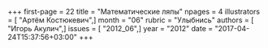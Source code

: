 +++
first-page = 22
title = "Математические ляпы"
npages = 4
illustrators = [ "Артём Костюкевич",]
month = "06"
rubric = "Улыбнись"
authors = [ "Игорь Акулич",]
issues = [ "2012_06",]
year = "2012"
date = "2017-04-24T15:37:56+03:00"
+++
